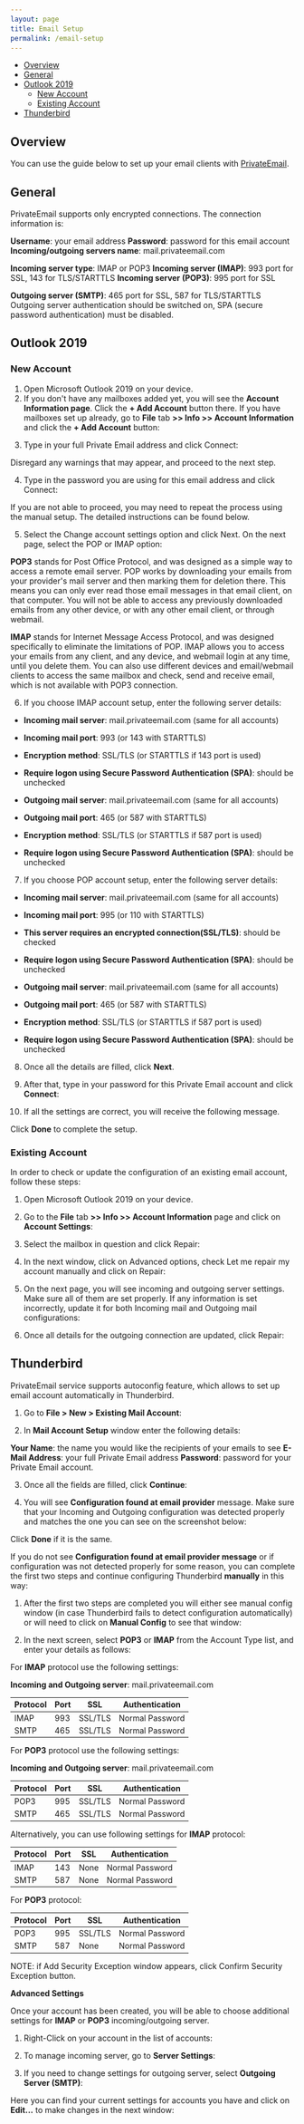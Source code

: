 ```yaml
---
layout: page
title: Email Setup
permalink: /email-setup
---
```

- [Overview](#overview)
- [General](#general)
- [Outlook 2019](#outlook-2019)
  - [New Account](#new-account)
  - [Existing Account](#existing-account)
- [Thunderbird](#thunderbird)

## Overview
You can use the guide below to set up your email clients with [PrivateEmail](https://privateemail.com).


## General
PrivateEmail supports only encrypted connections. The connection information is:

**Username**: your email address
**Password**: password for this email account
**Incoming/outgoing servers name**: mail.privateemail.com

**Incoming server type**: IMAP or POP3
**Incoming server (IMAP)**: 993 port for SSL, 143 for TLS/STARTTLS
**Incoming server (POP3)**: 995 port for SSL

**Outgoing server (SMTP)**: 465 port for SSL, 587 for TLS/STARTTLS
Outgoing server authentication should be switched on, SPA (secure password authentication) must be disabled.

## Outlook 2019
### New Account

1. Open Microsoft Outlook 2019 on your device.
2. If you don't have any mailboxes added yet, you will see the **Account Information page**. Click the **+ Add Account** button there.
If you have mailboxes set up already, go to **File** tab **>> Info >> Account Information** and click the **+ Add Account** button:

<div class="media-body-inline-grid" data-grid="images">
  <img style="display: none" 
       data-width="640" 
       data-height="640" 
       data-action="zoom" 
       src="/assets/files/email/pm-outlook-2019-10.png">
</div>

<div class="media-body-inline-grid" data-grid="images">
  <img style="display: none" 
       data-width="640" 
       data-height="640" 
       data-action="zoom" 
       src="/assets/files/email/pm-outlook-2019-11.png">
</div>

3. Type in your full Private Email address and click Connect:

<div class="media-body-inline-grid" data-grid="images">
  <img style="display: none" 
       data-width="640" 
       data-height="640" 
       data-action="zoom" 
       src="/assets/files/email/pm-outlook-2019-12.png">
</div>

Disregard any warnings that may appear, and proceed to the next step.

4. Type in the password you are using for this email address and click Connect:

<div class="media-body-inline-grid" data-grid="images">
  <img style="display: none" 
       data-width="640" 
       data-height="640" 
       data-action="zoom" 
       src="/assets/files/email/pm-outlook-2019-13.png">
</div>

If you are not able to proceed, you may need to repeat the process using the manual setup. The detailed instructions can be found below.

5. Select the Change account settings option and click Next. On the next page, select the POP or IMAP option:

<div class="media-body-inline-grid" data-grid="images">
  <img style="display: none" 
       data-width="640" 
       data-height="640" 
       data-action="zoom" 
       src="/assets/files/email/pm-outlook-2019-14.png">
</div>

**POP3** stands for Post Office Protocol, and was designed as a simple way to access a remote email server. POP works by downloading your emails from your provider's mail server and then marking them for deletion there. This means you can only ever read those email messages in that email client, on that computer. You will not be able to access any previously downloaded emails from any other device, or with any other email client, or through webmail.

**IMAP** stands for Internet Message Access Protocol, and was designed specifically to eliminate the limitations of POP. IMAP allows you to access your emails from any client, and any device, and webmail login at any time, until you delete them. You can also use different devices and email/webmail clients to access the same mailbox and check, send and receive email, which is not available with POP3 connection.

6. If you choose IMAP account setup, enter the following server details:

* **Incoming mail server**:  mail.privateemail.com (same for all accounts)
* **Incoming mail port**: 993 (or 143 with STARTTLS)
* **Encryption method**: SSL/TLS (or STARTTLS if 143 port is used)
* **Require logon using Secure Password Authentication (SPA)**: should be unchecked

* **Outgoing mail server**:  mail.privateemail.com (same for all accounts)
* **Outgoing mail port**: 465 (or 587 with STARTTLS)
* **Encryption method**: SSL/TLS (or STARTTLS if 587 port is used)
* **Require logon using Secure Password Authentication (SPA)**: should be unchecked

<div class="media-body-inline-grid" data-grid="images">
  <img style="display: none" 
       data-width="640" 
       data-height="640" 
       data-action="zoom" 
       src="/assets/files/email/pm-outlook-2019-15.png">
</div>

7. If you choose POP account setup, enter the following server details:

* **Incoming mail server**:  mail.privateemail.com (same for all accounts)
* **Incoming mail port**: 995 (or 110 with STARTTLS)
* **This server requires an encrypted connection(SSL/TLS)**: should be checked
* **Require logon using Secure Password Authentication (SPA)**: should be unchecked

* **Outgoing mail server**:  mail.privateemail.com (same for all accounts)
* **Outgoing mail port**: 465 (or 587 with STARTTLS)
* **Encryption method**: SSL/TLS (or STARTTLS if 587 port is used)
* **Require logon using Secure Password Authentication (SPA)**: should be unchecked

<div class="media-body-inline-grid" data-grid="images">
  <img style="display: none" 
       data-width="640" 
       data-height="640" 
       data-action="zoom" 
       src="/assets/files/email/pm-outlook-2019-16.png">
</div>

8. Once all the details are filled, click **Next**.

9. After that, type in your password for this Private Email account and click **Connect**:

<div class="media-body-inline-grid" data-grid="images">
  <img style="display: none" 
       data-width="640" 
       data-height="640" 
       data-action="zoom" 
       src="/assets/files/email/pm-outlook-2019-17.png">
</div>

10. If all the settings are correct, you will receive the following message.

<div class="media-body-inline-grid" data-grid="images">
  <img style="display: none" 
       data-width="640" 
       data-height="640" 
       data-action="zoom" 
       src="/assets/files/email/pm-outlook-2019-18.png">
</div>

Click **Done** to complete the setup.

### Existing Account

In order to check or update the configuration of an existing email account, follow these steps:

1. Open Microsoft Outlook 2019 on your device.

2. Go to the **File** tab **>> Info >> Account Information** page and click on **Account Settings**:

<div class="media-body-inline-grid" data-grid="images">
  <img style="display: none" 
       data-width="640" 
       data-height="640" 
       data-action="zoom" 
       src="/assets/files/email/pm-outlook-2019-19.png">
</div>

3. Select the mailbox in question and click Repair:

<div class="media-body-inline-grid" data-grid="images">
  <img style="display: none" 
       data-width="640" 
       data-height="640" 
       data-action="zoom" 
       src="/assets/files/email/pm-outlook-2019-20.png">
</div>

4. In the next window, click on Advanced options, check Let me repair my account manually and click on Repair:

<div class="media-body-inline-grid" data-grid="images">
  <img style="display: none" 
       data-width="640" 
       data-height="640" 
       data-action="zoom" 
       src="/assets/files/email/pm-outlook-2019-21.png">
</div>

5. On the next page, you will see incoming and outgoing server settings.
Make sure all of them are set properly. If any information is set incorrectly, update it for both Incoming mail and Outgoing mail configurations:

<div class="media-body-inline-grid" data-grid="images">
  <img style="display: none" 
       data-width="640" 
       data-height="640" 
       data-action="zoom" 
       src="/assets/files/email/pm-outlook-2019-22.png">
</div>

6. Once all details for the outgoing connection are updated, click Repair:

<div class="media-body-inline-grid" data-grid="images">
  <img style="display: none" 
       data-width="640" 
       data-height="640" 
       data-action="zoom" 
       src="/assets/files/email/pm-outlook-2019-23.png">
</div>

## Thunderbird

PrivateEmail service supports autoconfig feature, which allows to set up email account automatically in Thunderbird.

1. Go to **File > New > Existing Mail Account**:

<div class="media-body-inline-grid" data-grid="images">
  <img style="display: none" 
       data-width="640" 
       data-height="640" 
       data-action="zoom" 
       src="/assets/files/email/pm-thunderbird-01.png">
</div>

2. In **Mail Account Setup** window enter the following details:

**Your Name**: the name you would like the recipients of your emails to see
**E-Mail Address**: your full Private Email address
**Password**: password for your Private Email account.

3. Once all the fields are filled, click **Continue**:

<div class="media-body-inline-grid" data-grid="images">
  <img style="display: none" 
       data-width="640" 
       data-height="640" 
       data-action="zoom" 
       src="/assets/files/email/pm-thunderbird-02.png">
</div>

4. You will see **Configuration found at email provider** message.
Make sure that your Incoming and Outgoing configuration was detected properly and matches the one you can see on the screenshot below:

<div class="media-body-inline-grid" data-grid="images">
  <img style="display: none" 
       data-width="640" 
       data-height="640" 
       data-action="zoom" 
       src="/assets/files/email/pm-thunderbird-03.png">
</div>

Click **Done** if it is the same.

If you do not see **Configuration found at email provider message** or if configuration was not detected properly for some reason, you can complete the first two steps and continue configuring Thunderbird **manually** in this way:

1. After the first two steps are completed you will either see manual config window (in case Thunderbird fails to detect configuration automatically) or will need to click on **Manual Config** to see that window:

<div class="media-body-inline-grid" data-grid="images">
  <img style="display: none" 
       data-width="640" 
       data-height="640" 
       data-action="zoom" 
       src="/assets/files/email/pm-thunderbird-04.png">
</div>

2. In the next screen, select **POP3** or **IMAP** from the Account Type list, and enter your details as follows:

For **IMAP** protocol use the following settings:

**Incoming and Outgoing server**: mail.privateemail.com

| Protocol | Port | SSL     | Authentication  |
|----------|------|---------|-----------------|
| IMAP     | 993  | SSL/TLS | Normal Password |
| SMTP     | 465  | SSL/TLS | Normal Password |

<div class="media-body-inline-grid" data-grid="images">
  <img style="display: none" 
       data-width="640" 
       data-height="640" 
       data-action="zoom" 
       src="/assets/files/email/pm-thunderbird-05.png">
</div>

For **POP3** protocol use the following settings:

**Incoming and Outgoing server**: mail.privateemail.com

| Protocol | Port | SSL     | Authentication  |
|----------|------|---------|-----------------|
| POP3     | 995  | SSL/TLS | Normal Password |
| SMTP     | 465  | SSL/TLS | Normal Password |

<div class="media-body-inline-grid" data-grid="images">
  <img style="display: none" 
       data-width="640" 
       data-height="640" 
       data-action="zoom" 
       src="/assets/files/email/pm-thunderbird-06.png">
</div>

Alternatively, you can use following settings for **IMAP** protocol:

| Protocol | Port | SSL     | Authentication  |
|----------|------|---------|-----------------|
| IMAP     | 143  | None    | Normal Password |
| SMTP     | 587  | None    | Normal Password |

For **POP3** protocol:

| Protocol | Port | SSL     | Authentication  |
|----------|------|---------|-----------------|
| POP3     | 995  | SSL/TLS | Normal Password |
| SMTP     | 587  | None    | Normal Password |

NOTE: if Add Security Exception window appears, click Confirm Security Exception button.

**Advanced Settings**
 
Once your account has been created, you will be able to choose additional settings for **IMAP** or **POP3** incoming/outgoing server.

1. Right-Click on your account in the list of accounts:

<div class="media-body-inline-grid" data-grid="images">
  <img style="display: none" 
       data-width="640" 
       data-height="640" 
       data-action="zoom" 
       src="/assets/files/email/pm-thunderbird-07.png">
</div>

2. To manage incoming server, go to **Server Settings**:

<div class="media-body-inline-grid" data-grid="images">
  <img style="display: none" 
       data-width="640" 
       data-height="640" 
       data-action="zoom" 
       src="/assets/files/email/pm-thunderbird-08.png">
</div>

3. If you need to change settings for outgoing server, select **Outgoing Server (SMTP)**:

<div class="media-body-inline-grid" data-grid="images">
  <img style="display: none" 
       data-width="640" 
       data-height="640" 
       data-action="zoom" 
       src="/assets/files/email/pm-thunderbird-09.png">
</div>

Here you can find your current settings for accounts you have and click on **Edit...** to make changes in the next window:

<div class="media-body-inline-grid" data-grid="images">
  <img style="display: none" 
       data-width="640" 
       data-height="640" 
       data-action="zoom" 
       src="/assets/files/email/pm-thunderbird-10.png">
</div>

